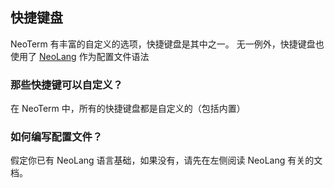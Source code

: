 ## 快捷键盘

NeoTerm 有丰富的自定义的选项，快捷键盘是其中之一。
无一例外，快捷键盘也使用了 [NeoLang](neo-lang.md) 作为配置文件语法

### 那些快捷键可以自定义？

在 NeoTerm 中，所有的快捷键盘都是自定义的（包括内置）

### 如何编写配置文件？

假定你已有 NeoLang 语言基础，如果没有，请先在左侧阅读 NeoLang 有关的文档。

